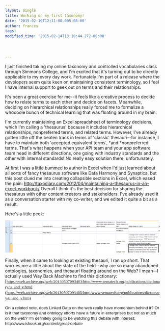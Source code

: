 ```yaml
---
layout: single
title: Working on my first taxonomy!
date: '2015-02-10T12:11:00.005-08:00'
author: frances
tags: 
modified_time: '2015-02-14T13:10:44.272-08:00'



---
```




I just finished taking my online taxonomy and controlled vocabularies class 
through Simmons College, and I'm excited that it's turning out to be directly 
applicable to my every day work. Fortunately I'm part of a release where the 
developers seem quite keen on maintaining consistent terminology, so I feel I 
have internal support to geek out on terms and their relationships. 

It's been a great exercise for me--it feels like a creative process to decide 
how to relate terms to each other and decide on facets. Meanwhile, deciding on 
hierarchical relationships really forced me to formalize a whoooole bunch of 
technical learning that was floating around in my brain. 

I'm currently maintaining an Excel spreadsheet of terminology decisions, which 
I'm calling a 'thesaurus' because it includes hierarchical relationships, 
nonpreferred terms, and related terms. However, I've already gotten little off 
the beaten track in terms of 'classic' thesauri--for instance, I have to 
maintain both 'accepted equivalent terms', *and *nonpreferred terms. That's 
what happens when your API team and your app software team head in different 
directions, one going with industry standards and the other with internal 
standards!  No really easy solution there, unfortunately. 

At first I was a little bummed to author in Excel when I'd just learned about 
all sorts of fancy thesaurus software like Data Harmony and Synaptica, but 
this post clued me into creating collapsible sections in Excel, which eased 
the pain: 
http://taxodiary.com/2012/04/maintaining-a-thesaurus-in-an-excel-workbook/ 
 Overall I think it's the best decision for sharing the thesaurus with other 
content creators and stakeholders. I've already used it as a conversation 
starter with my co-writer, and we edited it quite a bit as a result. 

Here's a little peek: 


![taxonomy](/assets/images/taxonomy.png)



Finally, when it came to looking at existing thesauri, I ran up short. That 
worries me a little about the state of the field--why are so many abandoned 
ontologies, taxonomies, and thesauri floating around on the Web? I mean--I 
actually used Way Back Machine to find this dictionary:  [<span 
style="font-family: &quot;Verdana&quot;,&quot;sans-serif&quot;; font-size: 
10.0pt; mso-bidi-font-family: 
Verdana;">https://web.archive.org/web/20130507093403/http://www.sematech.org/publications/dictionary/u_and_v.htm](https://web.archive.org/web/20130507093403/http:/www.sematech.org/publications/dictionary/u_and_v.htm) 
<div class="MsoNormal" style="margin-bottom: 0.0001pt;"><span 
style="font-family: Verdana, sans-serif; font-size: 10pt;"><o:p></o:p>On a 
related note, does Linked Data on the web really have momentum behind it?  Or 
is it that taxonomy and ontology efforts have a future in enterprises but not 
as much on the web? I'm definitely going to be watching this debate with 
interest: http://www.iskouk.org/content/great-debate 
<div class="separator" style="clear: both; text-align: center;"> 
<div class="separator" style="clear: both; text-align: center;"> 
<span id="goog_1973069080"><span id="goog_1973069081"> 